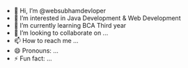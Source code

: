 - 👋 Hi, I’m @websubhamdevloper
- 👀 I’m interested in Java Development & Web Development
- 🌱 I’m currently learning BCA Third year
- 💞️ I’m looking to collaborate on ...
- 📫 How to reach me ...
- 😄 Pronouns: ...
- ⚡ Fun fact: ...

<!---
websubhamdevloper/websubhamdevloper is a ✨ special ✨ repository because its `README.md` (this file) appears on your GitHub profile.
You can click the Preview link to take a look at your changes.
--->
